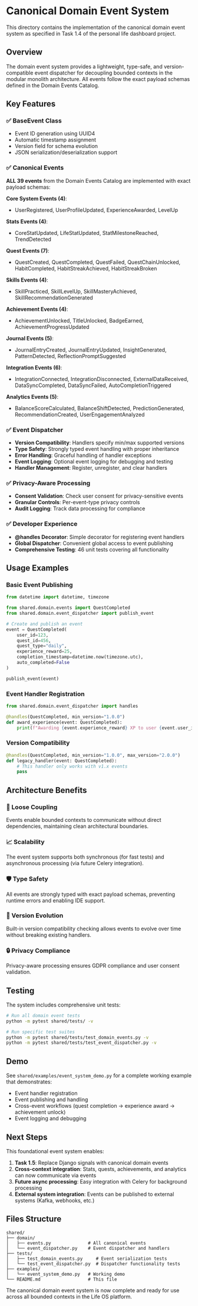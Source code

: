 # Canonical Domain Event System

This directory contains the implementation of the canonical domain event system as specified in Task 1.4 of the personal life dashboard project.

## Overview

The domain event system provides a lightweight, type-safe, and version-compatible event dispatcher for decoupling bounded contexts in the modular monolith architecture. All events follow the exact payload schemas defined in the Domain Events Catalog.

## Key Features

### ✅ BaseEvent Class
- Event ID generation using UUID4
- Automatic timestamp assignment
- Version field for schema evolution
- JSON serialization/deserialization support

### ✅ Canonical Events
**ALL 39 events** from the Domain Events Catalog are implemented with exact payload schemas:

**Core System Events (4)**:
- UserRegistered, UserProfileUpdated, ExperienceAwarded, LevelUp

**Stats Events (4)**:
- CoreStatUpdated, LifeStatUpdated, StatMilestoneReached, TrendDetected

**Quest Events (7)**:
- QuestCreated, QuestCompleted, QuestFailed, QuestChainUnlocked, HabitCompleted, HabitStreakAchieved, HabitStreakBroken

**Skills Events (4)**:
- SkillPracticed, SkillLevelUp, SkillMasteryAchieved, SkillRecommendationGenerated

**Achievement Events (4)**:
- AchievementUnlocked, TitleUnlocked, BadgeEarned, AchievementProgressUpdated

**Journal Events (5)**:
- JournalEntryCreated, JournalEntryUpdated, InsightGenerated, PatternDetected, ReflectionPromptSuggested

**Integration Events (6)**:
- IntegrationConnected, IntegrationDisconnected, ExternalDataReceived, DataSyncCompleted, DataSyncFailed, AutoCompletionTriggered

**Analytics Events (5)**:
- BalanceScoreCalculated, BalanceShiftDetected, PredictionGenerated, RecommendationCreated, UserEngagementAnalyzed

### ✅ Event Dispatcher
- **Version Compatibility**: Handlers specify min/max supported versions
- **Type Safety**: Strongly typed event handling with proper inheritance
- **Error Handling**: Graceful handling of handler exceptions
- **Event Logging**: Optional event logging for debugging and testing
- **Handler Management**: Register, unregister, and clear handlers

### ✅ Privacy-Aware Processing
- **Consent Validation**: Check user consent for privacy-sensitive events
- **Granular Controls**: Per-event-type privacy controls
- **Audit Logging**: Track data processing for compliance

### ✅ Developer Experience
- **@handles Decorator**: Simple decorator for registering event handlers
- **Global Dispatcher**: Convenient global access to event publishing
- **Comprehensive Testing**: 46 unit tests covering all functionality

## Usage Examples

### Basic Event Publishing
```python
from datetime import datetime, timezone

from shared.domain.events import QuestCompleted
from shared.domain.event_dispatcher import publish_event

# Create and publish an event
event = QuestCompleted(
    user_id=123,
    quest_id=456,
    quest_type="daily",
    experience_reward=25,
    completion_timestamp=datetime.now(timezone.utc),
    auto_completed=False
)

publish_event(event)
```

### Event Handler Registration
```python
from shared.domain.event_dispatcher import handles

@handles(QuestCompleted, min_version="1.0.0")
def award_experience(event: QuestCompleted):
    print(f"Awarding {event.experience_reward} XP to user {event.user_id}")
```

### Version Compatibility
```python
@handles(QuestCompleted, min_version="1.0.0", max_version="2.0.0")
def legacy_handler(event: QuestCompleted):
    # This handler only works with v1.x events
    pass
```

## Architecture Benefits

### 🔄 Loose Coupling
Events enable bounded contexts to communicate without direct dependencies, maintaining clean architectural boundaries.

### 📈 Scalability
The event system supports both synchronous (for fast tests) and asynchronous processing (via future Celery integration).

### 🛡️ Type Safety
All events are strongly typed with exact payload schemas, preventing runtime errors and enabling IDE support.

### 🔄 Version Evolution
Built-in version compatibility checking allows events to evolve over time without breaking existing handlers.

### 🔒 Privacy Compliance
Privacy-aware processing ensures GDPR compliance and user consent validation.

## Testing

The system includes comprehensive unit tests:

```bash
# Run all domain event tests
python -m pytest shared/tests/ -v

# Run specific test suites
python -m pytest shared/tests/test_domain_events.py -v
python -m pytest shared/tests/test_event_dispatcher.py -v
```

## Demo

See `shared/examples/event_system_demo.py` for a complete working example that demonstrates:
- Event handler registration
- Event publishing and handling
- Cross-event workflows (quest completion → experience award → achievement unlock)
- Event logging and debugging

## Next Steps

This foundational event system enables:
1. **Task 1.5**: Replace Django signals with canonical domain events
2. **Cross-context integration**: Stats, quests, achievements, and analytics can now communicate via events
3. **Future async processing**: Easy integration with Celery for background processing
4. **External system integration**: Events can be published to external systems (Kafka, webhooks, etc.)

## Files Structure

```
shared/
├── domain/
│   ├── events.py              # All canonical events
│   └── event_dispatcher.py    # Event dispatcher and handlers
├── tests/
│   ├── test_domain_events.py     # Event serialization tests
│   └── test_event_dispatcher.py  # Dispatcher functionality tests
├── examples/
│   └── event_system_demo.py   # Working demo
└── README.md                  # This file
```

The canonical domain event system is now complete and ready for use across all bounded contexts in the Life OS platform.
